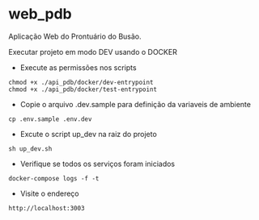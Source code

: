# web_pdb
Aplicação Web do Prontuário do Busão.

 Executar projeto em modo DEV usando o DOCKER
- Execute as permissões nos scripts
```
chmod +x ./api_pdb/docker/dev-entrypoint
chmod +x ./api_pdb/docker/test-entrypoint
``` 
- Copie o arquivo .dev.sample para definição da variaveis de ambiente
```
cp .env.sample .env.dev
```

- Excute o script up_dev na raiz do projeto
```
sh up_dev.sh 
```
- Verifique se todos os serviços foram iniciados
```
docker-compose logs -f -t 
```

- Visite o endereço
```
http://localhost:3003 
